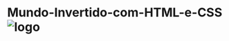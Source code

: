 # Mundo-Invertido-com-HTML-e-CSS![logo](https://user-images.githubusercontent.com/80011355/186737328-f5b7d278-9e74-41be-93c8-588c976b7bf0.svg)

